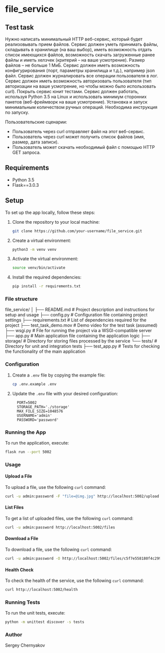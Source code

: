 # file_service

## Test task

Нужно написать минимальный HTTP веб-сервис, который будет реализовывать прием файлов. Сервис должен уметь принимать файлы, складывать в хранилище (на ваш выбор), иметь возможность отдать список имеющихся файлов, возможность скачать загруженные ранее файлы и иметь хелзчек (критерий – на ваше усмотрение). Размер файлов – не больше 1 МиБ. Сервис должен иметь возможность конфигурирования (порт, параметры хранилища и т.д.), например json файл. Сервис должен журналировать все операции пользователя в лог. Сервис должен иметь возможность авторизовать пользователя (тип авторизации на ваше усмотрение, но чтобы можно было использовать curl). Покрыть сервис юнит тестами. Сервис должен работать, используя Python 3.5 на Linux и использовать минимум сторонних пакетов (веб-фреймворк на ваше усмотрение). Установка и запуск минимальным количеством ручных операций. Необходима инструкция по запуску.

Пользовательские сценарии:
- Пользователь через curl отправляет файл на этот веб-сервис.
- Пользователь через curl может получить список файлов (имя, размер, дата записи).
- Пользователь может скачать необходимый файл с помощью HTTP GET запроса.

## Requirements

- Python 3.5
- Flask==3.0.3

## Setup
To set up the app locally, follow these steps:

1. Clone the repository to your local machine:
    ```sh
    git clone https://github.com/your-username/file_service.git
    ```

2. Create a virtual environment:
    ```sh
    python3 -m venv venv
    ```

3. Activate the virtual environment:
    ```sh
    source venv/bin/activate
    ```

4. Install the required dependencies:
    ```sh
    pip install -r requirements.txt
    ```

### File structure

file_service/
│
├── README.md            # Project description and instructions for setup and usage
├── config.py            # Configuration file containing project settings
├── requirements.txt     # List of dependencies required for the project
├── test_task_demo.mov   # Demo video for the test task (assumed)
├── wsgi.py              # File for running the project via a WSGI-compatible server
├── app.py               # Main application file containing the application logic
├── storage/             # Directory for storing files processed by the service
└── tests/               # Directory for unit and integration tests
    ├── test_app.py      # Tests for checking the functionality of the main application

### Configuration

1. Create a `.env` file by copying the example file:
    ```sh
    cp .env.example .env
    ```

2. Update the `.env` file with your desired configuration:
    ```env
      PORT=5002
      STORAGE_PATH='./storage'
      MAX_FILE_SIZE=1048576
      USERNAME='admin'
      PASSWORD='password'
    ```

### Running the App

To run the application, execute:
```sh
flask run --port 5002
```

### Usage

#### Upload a File

To upload a file, use the following `curl` command:
```sh
curl -u admin:password -F "file=@img.jpg" http://localhost:5002/upload
```

#### List Files

To get a list of uploaded files, use the following `curl` command:
```sh
curl -u admin:password http://localhost:5002/files
```

#### Download a File

To download a file, use the following `curl` command:
```sh
curl -u admin:password -O http://localhost:5002/files/c5f7e558180f4c2998c92614e0ed5776.jpg
```

#### Health Check

To check the health of the service, use the following `curl` command:
```sh
curl http://localhost:5002/health
```

### Running Tests

To run the unit tests, execute:
```sh
python -m unittest discover -s tests
```

### Author
Sergey Chernyakov
```
